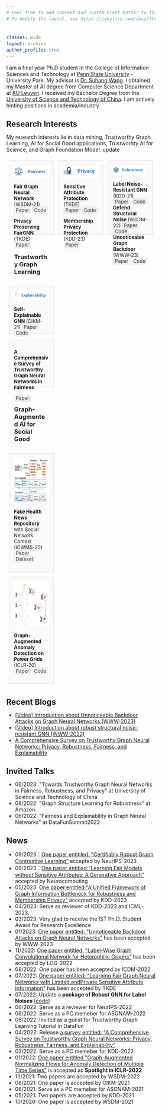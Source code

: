 ```yaml
---
# Feel free to add content and custom Front Matter to this file.
# To modify the layout, see https://jekyllrb.com/docs/themes/#overriding-theme-defaults


classes: wide
layout: archive
author_profile: true
---
```


<!-- bundle exec jekyll serve -->
<!-- http://localhost:4000 -->

I am a final year Ph.D student in the College of Information Sciences and Technology at [Penn State University](https://www.psu.edu/) - University Park. My advisor is [Dr. Suhang Wang](https://suhangwang.ist.psu.edu/). I obtained my Master of AI degree from Computer Science Department at [KU Leuven](https://www.kuleuven.be/english/). I received my Bachelor Degree from the [University of Science and Technology of China](https://www.ustc.edu.cn/). I am actively hinting positions in academia/industry.

## Research Interests
My research interests lie in data mining, Trustworthy Graph Learning, AI for Social Good applications, Trustworhty AI for Science, and Graph Foundation Model. update

<!-- ![intro_image](/images/symposium.png){:class="img-responsive"} -->
<!-- <img src="/images/Jonggi_presentation.png" width="100%"> -->


<style>
/* Basic reset */
* {
    box-sizing: border-box;
    margin: 0;
    padding: 0;
}
.mini-post {
    background: #fafafa;
    border: solid 1px rgba(160, 160, 160, 0.3);
    margin: 0.5em 0.5em 0.5em 0.5em;
    padding: 1em 1em 1em 1em;
    width: 30%;
    font-size: 13px
}
/* Container for the whole page content */

/* Style for links */
.link {
    background-color: #eee;
    padding: 2px 5px;
    margin: 2px 0;
    border-radius: 5px;
    text-decoration: none;
    color: #333;
}

.container {
    display: flex;
    justify-content: center;
    align-items: flex-start;
    flex-wrap: wrap;
    gap: 20px;
    padding: 20px;
}

.column {
    display: flex;
    flex-direction: column;
    align-items: left;
    justify-content: center;
    margin: 0.5em 0.5em 0.5em 0.5em;
    padding: 1em 1em 1em 1em;
    width: 30%; /* Adjust as needed */
    height: 100%;
}
/* Style for headings */
.heading {
    font-size: 1.5em;
    color: #333;
    margin: 10px 0;
}

</style>

<div style="display: flex;">
<article class="mini-post" style="height: 200px">
    <img src="images\fairness.png" alt="Fairness" style="width: 140px; height=50px;" class="image">
    <p> <b> Fair Graph Neural Network </b> (WSDM-21) 
    <a href="your_link_to_paper" class="link">Paper</a> 
    <a href="your_link_to_code" class="link">Code</a> </p>
    <p> <b> Privacy Preserving FairGNN </b> (TKDE) 
    <a href="your_link_to_paper" class="link">Paper</a>
    </p>
</article>
<article class="mini-post" style="height: 200px" >
    <img src="images\privacy.png" alt="Privacy" style="width: 130px;" class="image">
    <p> <b> Sensitive Attribute Protection </b> (TKDE) 
    <a href="your_link_to_paper" class="link">Paper</a> 
    <a href="your_link_to_code" class="link">Code</a> </p>
    <p> <b> Membership Privacy Protection </b> (KDD-23) 
    <a href="your_link_to_paper" class="link">Paper</a>
    </p>
</article>
<article class="mini-post" style="height: 200px">
    <img src="images\robustness.png" alt="robustness" style="width: 160px;" class="image">
    <p> <b> Label Noise-Resistant GNN </b> (KDD-21) 
    <a href="your_link_to_paper" class="link">Paper</a> 
    <a href="your_link_to_code" class="link">Code</a>
    <br> 
    <b> Defend Structural Noise </b> (WSDM-22)
    <a href="your_link_to_paper" class="link">Paper</a>
    <a href="your_link_to_code" class="link">Code</a> 
    <br>
        <b> Unnoticeable Graph Backdoor </b> (WWW-23) 
    <a href="your_link_to_paper" class="link">Paper</a>
    <a href="your_link_to_code" class="link">Code</a> </p>
</article>
</div>

<div style="display: flex; flex-direction: column;"  style="border-bottom: 2px solid #000000;">
<div class="column">
    <h3> Trustworthy Graph Learning </h3>
</div>
<article class="mini-post" style="height: 130px">
    <img src="images\explainability.png" alt="Explainability" style="width: 160px;" class="image">
    <p> <b> Self-Explainable GNN </b> (CIKM-21)
    <a href="your_link_to_paper" class="link">Paper</a>
    <a href="your_link_to_code" class="link">Code</a>
    </p>
</article>
<article class="mini-post" style="height: 130px">
    <p> <b> A Comprehensive Survey of Trustworthy Graph Neural Networks in Fairness </b> </p>
    <div class="link-group">
        <a href="your_link_to_paper" class="link">Paper</a>
    </div>
</article>
</div>

<div style="display: flex; flex-direction: column;" style="border: 2px solid #000000;">
<div class="column">
    <h3> Graph-Augmented AI for Social Good </h3>
</div>
<article class="mini-post">
    <img src="images\Fakehealth.png" alt="Fake Health News Dataset Repository" style="height: 120px" class="image">
    <p> <b> Fake Health News Repository </b> with Social Network Context (ICWMS-20)  
    <a href="your_link_to_paper" class="link">Paper</a>
    <a href="your_link_to_dataset" class="link">Dataset</a>
    </p>
</article>
<article class="mini-post">
    <img src="images\GANF.png" alt="Graph-Augmented Anomaly Detection on Power Grids" style="height: 120px" class="image">
    <p> <b> Graph-Augmented Anomaly Detection on Power Grids </b> (ICLR-20)
    <a href="your_link_to_paper" class="link">Paper</a>
    <a href="your_link_to_code" class="link">Code</a>
    </p>
</article>
</div>
<!-- End HTML content -->




## Recent Blogs
* [[Video] Introduction about Unnoticeable Backdoor Attacks on Graph Neural Networks (WWW-2023)](https://enyandai.github.io/posts/2023/04/UGBA/)
* [[Video] Introduction about robust structural noise-resistant GNN (WWW-2022)](https://enyandai.github.io/posts/2023/04/trustworthy/)
* [A Comprehensive Survey on Trustworthy Graph Neural Networks: Privacy, Robustness, Fairness, and Explainability](https://enyandai.github.io/posts/2022/04/trustworthy/)
  
## Invited Talks
* 06/2023: "Towards Trustworthy Graph Neural Networks in Fairness, Robustness, and Privacy" at University of Science and Technology of China
* 08/2022: "Graph Structure Learning for Robustness" at Amazon
* 06/2022: "Fairness and Explainability in Graph Neural Networks" at DataFunSummit2022

## News 
* 09/2023：[One paper entitiled: "Certifiably Robust Graph Contrastive Learning"]() accepted by NeurIPS-2023
* 09/2023：[One paper entitled:"Learning Fair Models without Sensitive Attributes: A Generative Approach"]() accepted by Neurocomputing 
* 05/2023: [One paper entitled:"A Unified Framework of Graph Information Bottleneck for Robustness and Membership Privacy"](https://arxiv.org/abs/2306.08604) accepted by KDD-2023
* 04/2023: Serve as reviewer of KDD-2023 and ICML-2023.
* 03/2023: Very glad to receive the IST Ph.D. Student Award for Research Excellence
* 01/2023: [One paper entitled: "Unnoticeable Backdoor Attacks on Graph Neural Networks"](https://arxiv.org/pdf/2303.01263.pdf) has been accepted by WWW-2023
* 11/2022: [One paper entitled: "Label-Wise Graph Convolutional Network for Heterophilic Graphs"](https://arxiv.org/abs/2110.08128) has been accepted by LOG-2022 
* 08/2022: One paper has been accepted by ICDM-2022
* 07/2022: [One paper entitled: "Learning Fair Graph Neural Networks with Limited andPrivate Sensitive Attribute Information"](https://enyandai.github.io/files/FairGNN_journal.pdf) has been accepted by TKDE
* 07/2022: Update a **package of Robust GNN for Label Noises** [[code](https://github.com/EnyanDai/NRGNN)]
* 06/2022: Serve as a reviewer for NeurIPS-2022
* 06/2022: Serve as a PC memeber for ASONAM-2022
* 06/2022: Invited as a guest for Trustworthy Graph Learning Tutorial in DataFun
* 04/2022: Release [a survey entitled: "A Comprehensive Survey on Trustworthy Graph Neural Networks: Privacy, Robustness, Fairness, and Explainability"](https://arxiv.org/pdf/2204.08570.pdf)
* 03/2022: Serve as a PC memeber for KDD-2022
* 01/2022: [One paper entitled "Graph-Augmented Normalizing Flows for Anomaly Detection of Multiple Time Series"](https://openreview.net/pdf?id=45L_dgP48Vd) is accepted as **Spotlight in ICLR-2022**
* 10/2021: Two papers are accepted by WSDM-2022
* 08/2021: One paper is accepted by CIKM-2021
* 06/2021: Serve as a PC memeber for ASONAM-2021 
* 05/2021: Two papers are accepted by KDD-2021
* 10/2020: One paper is accepted by WSDM-2021
